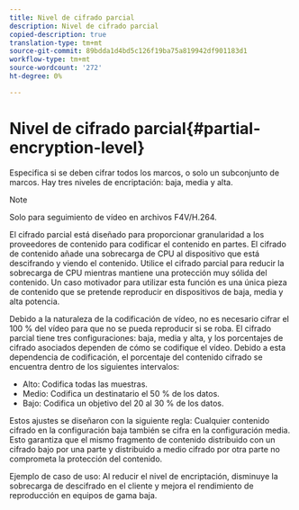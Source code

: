 ```yaml
---
title: Nivel de cifrado parcial
description: Nivel de cifrado parcial
copied-description: true
translation-type: tm+mt
source-git-commit: 89bdda1d4bd5c126f19ba75a819942df901183d1
workflow-type: tm+mt
source-wordcount: '272'
ht-degree: 0%

---
```



# Nivel de cifrado parcial{#partial-encryption-level}

Especifica si se deben cifrar todos los marcos, o solo un subconjunto de marcos. Hay tres niveles de encriptación: baja, media y alta.

>[!NOTE]
>
>Solo para seguimiento de vídeo en archivos F4V/H.264.

El cifrado parcial está diseñado para proporcionar granularidad a los proveedores de contenido para codificar el contenido en partes. El cifrado de contenido añade una sobrecarga de CPU al dispositivo que está descifrando y viendo el contenido. Utilice el cifrado parcial para reducir la sobrecarga de CPU mientras mantiene una protección muy sólida del contenido. Un caso motivador para utilizar esta función es una única pieza de contenido que se pretende reproducir en dispositivos de baja, media y alta potencia.

Debido a la naturaleza de la codificación de vídeo, no es necesario cifrar el 100 % del vídeo para que no se pueda reproducir si se roba. El cifrado parcial tiene tres configuraciones: baja, media y alta, y los porcentajes de cifrado asociados dependen de cómo se codifique el vídeo. Debido a esta dependencia de codificación, el porcentaje del contenido cifrado se encuentra dentro de los siguientes intervalos:

* Alto: Codifica todas las muestras.
* Medio: Codifica un destinatario el 50 % de los datos.
* Bajo: Codifica un objetivo del 20 al 30 % de los datos.

Estos ajustes se diseñaron con la siguiente regla: Cualquier contenido cifrado en la configuración baja también se cifra en la configuración media. Esto garantiza que el mismo fragmento de contenido distribuido con un cifrado bajo por una parte y distribuido a medio cifrado por otra parte no comprometa la protección del contenido.

Ejemplo de caso de uso: Al reducir el nivel de encriptación, disminuye la sobrecarga de descifrado en el cliente y mejora el rendimiento de reproducción en equipos de gama baja.
